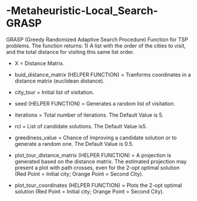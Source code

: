 # -Metaheuristic-Local_Search-GRASP
GRASP (Greedy Randomized Adaptive Search Procedure) Function for TSP problems. The function returns: 1) A list with the order of the cities to visit, and the total distance for visiting this same list order.

* X = Distance Matrix.

* buid_distance_matrix (HELPER FUNCTION) = Tranforms coordinates in a distance matrix (euclidean distance).

* city_tour = Initial list of visitation.

* seed (HELPER FUNCTION) = Generates a random list of visitation.

* iterations = Total number of iterations. The Default Value is 5.

* rcl = List of candidate solutions. The Default Value is5.

* greediness_value = Chance of improving a candidate solution or to generate a random one. The Default Value is 0.5.

* plot_tour_distance_matrix (HELPER FUNCTION) = A projection is generated based on the distance matrix. The estimated projection may present a plot with path crosses, even for the 2-opt optimal solution (Red Point = Initial city; Orange Point = Second City).

* plot_tour_coordinates (HELPER FUNCTION) = Plots the 2-opt optimal solution (Red Point = Initial city; Orange Point = Second City).
